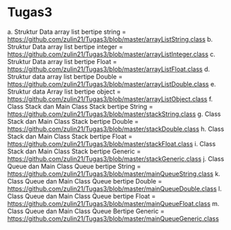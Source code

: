 # Tugas3
a. Struktur Data array list bertipe string = https://github.com/zulin21/Tugas3/blob/master/arrayListString.class
b. Struktur Data array list bertipe integer = https://github.com/zulin21/Tugas3/blob/master/arrayListInteger.class
c. Struktur Data array list bertipe Float = https://github.com/zulin21/Tugas3/blob/master/arrayListFloat.class
d. Struktur data array list bertipe Double = https://github.com/zulin21/Tugas3/blob/master/arrayListDouble.class
e. Struktur data Array list bertipe object = https://github.com/zulin21/Tugas3/blob/master/arrayListObject.class
f. Class Stack dan Main Class Stack bertipe String = https://github.com/zulin21/Tugas3/blob/master/stackString.class
g. Class Stack dan Main Class Stack bertipe Double = https://github.com/zulin21/Tugas3/blob/master/stackDouble.class
h. Class Stack dan Main Class Stack bertipe Float = https://github.com/zulin21/Tugas3/blob/master/stackFloat.class
i. Class Stack dan Main Class Stack bertipe Generic = https://github.com/zulin21/Tugas3/blob/master/stackGeneric.class
j. Class Queue dan Main Class Queue bertipe String = https://github.com/zulin21/Tugas3/blob/master/mainQueueString.class
k. Class Queue dan Main Class Queue bertipe Double = https://github.com/zulin21/Tugas3/blob/master/mainQueueDouble.class
l. Class Queue dan Main Class Queue bertipe Float = https://github.com/zulin21/Tugas3/blob/master/mainQueueFloat.class
m. Class Queue dan Main Class Queue Bertipe Generic = https://github.com/zulin21/Tugas3/blob/master/mainQueueGeneric.class
